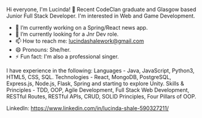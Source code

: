 
Hi everyone, I'm Lucinda! 👋 Recent CodeClan graduate and Glasgow based Junior Full Stack Developer. I'm interested in Web and Game Development.

- 🔭 I’m currently working on a Spring/React news app.
- 👯 I’m currently looking for a Jnr Dev role.
- 📫 How to reach me: lucindashalework@gmail.com
- 😄 Pronouns: She/her.
- ⚡ Fun fact: I'm also a professional singer.

I have experience in the following:
Languages - Java, JavaScript, Python3, HTML5, CSS, SQL.
Technologies - React, MongoDB, PostgreSQL, Express.js, Node.js, Flask, Spring and starting to explore Unity.
Skills & Principles - TDD, OOP, Agile Development, Full Stack Web Development, RESTful Routes, RESTful APIs, CRUD, SOLID Principles, Four Pillars of OOP.

LinkedIn: https://www.linkedin.com/in/lucinda-shale-590327211/
